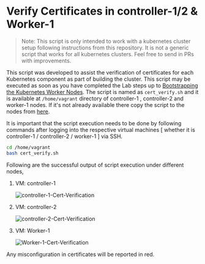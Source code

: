 # Verify Certificates in controller-1/2 & Worker-1

> Note: This script is only intended to work with a kubernetes cluster setup following instructions from this repository. It is not a generic script that works for all kubernetes clusters. Feel free to send in PRs with improvements.

This script was developed to assist the verification of certificates for each Kubernetes component as part of building the cluster. This script may be executed as soon as you have completed the Lab steps up to [Bootstrapping the Kubernetes Worker Nodes](./09-bootstrapping-kubernetes-workers.md). The script is named as `cert_verify.sh` and it is available at `/home/vagrant` directory of controller-1 , controller-2 and worker-1 nodes. If it's not already available there copy the script to the nodes from [here](../vagrant/ubuntu/cert_verify.sh).

It is important that the script execution needs to be done by following commands after logging into the respective virtual machines [ whether it is controller-1 / controller-2 / worker-1 ] via SSH.

```bash
cd /home/vagrant
bash cert_verify.sh
```

Following are the successful output of script execution under different nodes,

1. VM: controller-1

    ![controller-1-Cert-Verification](./images/controller-1-cert.png)

2. VM: controller-2

    ![controller-2-Cert-Verification](./images/controller-2-cert.png)

3. VM: Worker-1

    ![Worker-1-Cert-Verification](./images/worker-1-cert.png)

Any misconfiguration in certificates will be reported in red.

